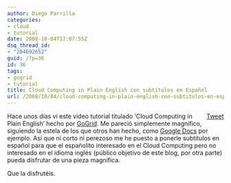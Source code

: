 ```yaml
---
author: Diego Parrilla
categories:
- cloud
- tutorial
date: 2008-10-04T17:07:55Z
dsq_thread_id:
- "204692652"
guid: /?p=36
id: 36
tags:
- gogrid
- tutorial
title: Cloud Computing in Plain English con subtítulos en Español
url: /2008/10/04/cloud-computing-in-plain-english-con-subtitulos-en-espanol/
---
```


<div style="float: right; margin-left: 10px;">
  <a href="https://twitter.com/share" class="twitter-share-button" data-via="nubeblog" data-hashtags="gogrid,tutorial" data-count="vertical" data-url="/2008/10/04/cloud-computing-in-plain-english-con-subtitulos-en-espanol/">Tweet</a>
</div>

Hace unos días vi este video tutorial titulado &#8216;Cloud Computing in Plain English&#8217; hecho por [GoGrid](http://www.gogrid.com). Me pareció simplemente magnífico, siguiendo la estela de los que otros han hecho, como [Google Docs](http://www.youtube.com/watch?v=eRqUE6IHTEA) por ejemplo. Así que ni corto ni perezoso me he puesto a ponerle subtitulos en español para que el españolito interesado en el Cloud Computing pero no interesado en el idioma inglés (público objetivo de este blog, por otra parte) pueda disfrutar de una pieza magnífica.

Que la disfrutéis.
